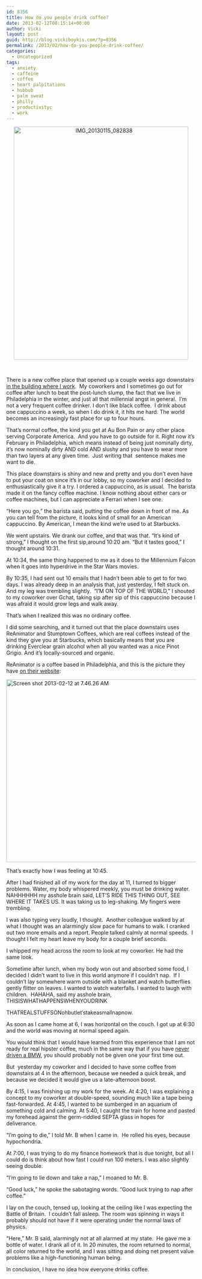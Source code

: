```yaml
---
id: 8356
title: How do you people drink coffee?
date: 2013-02-12T08:15:14+00:00
author: Vicki
layout: post
guid: http://blog.vickiboykis.com/?p=8356
permalink: /2013/02/how-do-you-people-drink-coffee/
categories:
  - Uncategorized
tags:
  - anxiety
  - caffeine
  - coffee
  - heart palpitations
  - hubbub
  - palm sweat
  - philly
  - productivityc
  - work
---
```

<p style="text-align: center;">
  <a href="http://blog.vickiboykis.com/wp-content/uploads/2013/02/IMG_20130115_082838.jpg"><img class="aligncenter  wp-image-8357" alt="IMG_20130115_082838" src="http://blog.vickiboykis.com/wp-content/uploads/2013/02/IMG_20130115_082838-580x773.jpg" width="464" height="618" /></a>
</p>

&nbsp;

There is a new coffee place that opened up a couple weeks ago downstairs <a href="http://www.thrillist.com/drink/philadelphia/19103/hubbub-coffee-at-logan-square" target="_blank">in the building where I work</a>.  My coworkers and I sometimes go out for coffee after lunch to beat the post-lunch slump, the fact that we live in Philadelphia in the winter, and just all that millennial angst in general.  I&#8217;m not a very frequent coffee drinker. I don&#8217;t like black coffee.  I drink about one cappuccino a week, so when I do drink it, it hits me hard. The world becomes an increasingly fast place for up to four hours.

<!--more-->

That&#8217;s normal coffee, the kind you get at Au Bon Pain or any other place serving Corporate America.  And you have to go outside for it. Right now it&#8217;s February in Philadelphia, which means instead of being just nominally dirty, it&#8217;s now nominally dirty AND cold AND slushy and you have to wear more than two layers at any given time.  Just writing that  sentence makes me want to die.

This place downstairs is shiny and new and pretty and you don&#8217;t even have to put your coat on since it&#8217;s in our lobby, so my coworker and I decided to enthusiastically give it a try. I ordered a cappuccino, as is usual.  The barista made it on the fancy coffee machine. I know nothing about either cars or coffee machines, but I can appreciate a Ferrari when I see one.

&#8220;Here you go,&#8221; the barista said, putting the coffee down in front of me. As you can tell from the picture, it looks kind of small for an American cappuccino. By American, I mean the kind we&#8217;re used to at Starbucks.

We went upstairs. We drank our coffee, and that was that. &#8220;It&#8217;s kind of strong,&#8221; I thought on the first sip,around 10:20 am. &#8220;But it tastes good,&#8221; I thought around 10:31.

At 10:34, the same thing happened to me as it does to the Millennium Falcon when it goes into hyperdrive in the Star Wars movies.

By 10:35, I had sent out 10 emails that I hadn&#8217;t been able to get to for two days. I was already deep in an analysis that, just yesterday, I felt stuck on. And my leg was trembling slightly.  &#8220;I&#8217;M ON TOP OF THE WORLD,&#8221; I shouted to my coworker over Gchat, taking sip after sip of this cappuccino because I was afraid it would grow legs and walk away.

That&#8217;s when I realized this was no ordinary coffee.

I did some searching, and it turned out that the place downstairs uses ReAnimator and Stumptown Coffees, which are real coffees instead of the kind they give you at Starbucks, which basically means that you are drinking Everclear grain alcohol when all you wanted was a nice Pinot Grigio. And it&#8217;s locally-sourced and organic.

ReAnimator is a coffee based in Philadelphia, and this is the picture they have <a href="http://www.reanimatorcoffee.com/" target="_blank">on their website</a>:

[<img class="aligncenter size-full wp-image-8359" alt="Screen shot 2013-02-12 at 7.46.26 AM" src="http://blog.vickiboykis.com/wp-content/uploads/2013/02/Screen-shot-2013-02-12-at-7.46.26-AM.png" width="559" height="485" />](http://blog.vickiboykis.com/wp-content/uploads/2013/02/Screen-shot-2013-02-12-at-7.46.26-AM.png)

That&#8217;s exactly how I was feeling at 10:45.

After I had finished all of my work for the day at 11, I turned to bigger problems. Water, my body whispered meekly, you must be drinking water. NAHHHHHH my asshole brain said, LET&#8217;S RIDE THIS THING OUT, SEE WHERE IT TAKES US. It was taking us to leg-shaking. My fingers were trembling.

I was also typing very loudly, I thought.  Another colleague walked by at what I thought was an alarmingly slow pace for humans to walk. I cranked out two more emails and a report. People talked calmly at normal speeds.  I thought I felt my heart leave my body for a couple brief seconds.

I whipped my head across the room to look at my coworker. He had the same look.

Sometime after lunch, when my body won out and absorbed some food, I decided I didn&#8217;t want to live in this world anymore if I couldn&#8217;t nap.  If I couldn&#8217;t lay somewhere warm outside with a blanket and watch butterflies gently flitter on leaves. I wanted to watch waterfalls. I wanted to laugh with children.  HAHAHA, said my asshole brain, THISISWHATHAPPENSWHENYOUDRINK

THATREALSTUFFSONohbutlet&#8217;stakeasmallnapnow.

As soon as I came home at 6, I was horizontal on the couch. I got up at 6:30 and the world was moving at normal speed again.

You would think that I would have learned from this experience that I am not ready for real hipster coffee, much in the same way that if you have <a href="http://blog.vickiboykis.com/2013/01/you-cant-understand-a-man-until-you-cruise-a-mile-in-his-beemer/" target="_blank">never driven a BMW,</a> you should probably not be given one your first time out.

But  yesterday my coworker and I decided to have some coffee from downstairs at 4 in the afternoon, because we needed a quick break, and because we decided it would give us a late-afternoon boost.

By 4:15, I was finishing up my work for the week. At 4:20, I was explaining a concept to my coworker at double-speed, sounding much like a tape being fast-forwarded. At 4:45, I wanted to be sumberged in an aquarium of something cold and calming. At 5:40, I caught the train for home and pasted my forehead against the germ-riddled SEPTA glass in hopes for deliverance.

&#8220;I&#8217;m going to die,&#8221; I told Mr. B when I came in.  He rolled his eyes, because hypochondria.

At 7:00, I was trying to do my finance homework that is due tonight, but all I could do is think about how fast I could run 100 meters. I was also slightly seeing double.

&#8220;I&#8217;m going to lie down and take a nap,&#8221; I moaned to Mr. B.

&#8220;Good luck,&#8221; he spoke the sabotaging words. &#8220;Good luck trying to nap after coffee.&#8221;

I lay on the couch, tensed up, looking at the ceiling like I was expecting the Battle of Britain.  I couldn&#8217;t fall asleep. The room was spinning in ways it probably should not have if it were operating under the normal laws of physics.

&#8220;Here,&#8221; Mr. B said, alarmingly not at all alarmed at my state.  He gave me a bottle of water. I drank all of it. In 20 minutes, the room returned to normal, all color returned to the world, and I was sitting and doing net present value problems like a high-functioning human being.

In conclusion, I have no idea how everyone drinks coffee.

&nbsp;